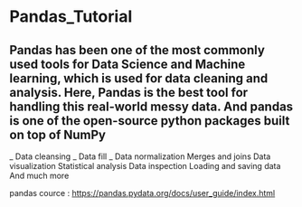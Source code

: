 # Pandas_Tutorial

## Pandas has been one of the most commonly used tools for Data Science and Machine learning, which is used for data cleaning and analysis. Here, Pandas is the best tool for handling this real-world messy data. And pandas is one of the open-source python packages built on top of NumPy


_ Data cleansing
_ Data fill
_ Data normalization
Merges and joins
Data visualization
Statistical analysis
Data inspection
Loading and saving data
And much more



pandas cource : https://pandas.pydata.org/docs/user_guide/index.html

